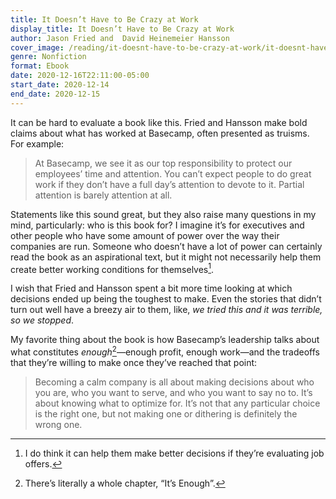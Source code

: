 ```yaml
---
title: It Doesn’t Have to Be Crazy at Work
display_title: It Doesn’t Have to Be Crazy at Work
author: Jason Fried and  David Heinemeier Hansson
cover_image: /reading/it-doesnt-have-to-be-crazy-at-work/it-doesnt-have-to-be-crazy-at-work.jpg
genre: Nonfiction
format: Ebook
date: 2020-12-16T22:11:00-05:00
start_date: 2020-12-14
end_date: 2020-12-15
---
```


It can be hard to evaluate a book like this. Fried and Hansson make bold claims about what has worked at Basecamp, often presented as truisms. For example:

> At Basecamp, we see it as our top responsibility to protect our employees’ time and attention. You can’t expect people to do great work if they don’t have a full day’s attention to devote to it. Partial attention is barely attention at all.

Statements like this sound great, but they also raise many questions in my mind, particularly: who is this book for? I imagine it’s for executives and other people who have some amount of power over the way their companies are run. Someone who doesn’t have a lot of power can certainly read the book as an aspirational text, but it might not necessarily help them create better working conditions for themselves[^1].

I wish that Fried and Hansson spent a bit more time looking at which decisions ended up being the toughest to make. Even the stories that didn’t turn out well have a breezy air to them, like, *we tried this and it was terrible, so we stopped*. 

My favorite thing about the book is how Basecamp’s leadership talks about what constitutes *enough*[^2]—enough profit, enough work—and the tradeoffs that they’re willing to make once they’ve reached that point:

> Becoming a calm company is all about making decisions about who you are, who you want to serve, and who you want to say no to. It’s about knowing what to optimize for. It’s not that any particular choice is the right one, but not making one or dithering is definitely the wrong one.

[^1]: I do think it can help them make better decisions if they’re evaluating job offers.

[^2]: There’s literally a whole chapter, “It’s Enough”.